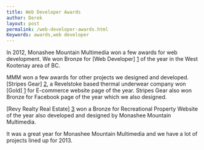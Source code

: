 ```yaml
---
title: Web Developer Awards
author: Derek
layout: post
permalink: /web-developer-awards.html
Keywords: awards,web developer
---
```


In 2012, Monashee Mountain Multimedia won a few awards for web development. We won Bronze for [Web Developer] [1] of the year in the West Kootenay area of BC.

MMM won a few awards for other projects we designed and developed. [Stripes Gear] [2], a Revelstoke based thermal underwear company won [Gold] [1] for E-commerce website page of the year. Stripes Gear also won Bronze for Facebook page of the year which we also designed.

[Revy Realty Real Estate] [3] won a Bronze for Recreational Property Website of the year also developed and designed by Monashee Mountain Multimedia.

It was a great year for Monashee Mountain Multimedia and we have a lot of projects lined up for 2013.

[1]: http://kootenaybiz.com/digiawards
[2]: http://www.stripesgear.com/
[3]: https://carlrankin.com/